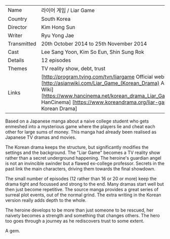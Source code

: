 | | |
|-|-|
Name|&#46972;&#51060;&#50612; &#44172;&#51076; / Liar Game
Country|South Korea
Director|Kim Hong Sun
Writer|Ryu Yong Jae
Transmitted|20th October 2014 to 25th November 2014
Cast|Lee Sang Yoon, Kim So Eun, Shin Sung Rok
Details|12 episodes
Themes|TV reality show, debt, trust
Links|[http://program.tving.com/tvn/liargame Official website] [http://asianwiki.com/Liar_Game_(Korean_Drama) Asian Wiki] [https://www.hancinema.net/korean_drama_Liar_Game.php HanCinema] [https://www.koreandrama.org/liar-game/ Korean Drama]

Based on a Japanese manga about a naive college student who gets enmeshed
into a mysterious game where the players lie and cheat each other for
large sums of money. This manga had already been realised as Japanese TV
dramas and movies.

The Korean drama keeps the structure, but significantly modifies the
settings and the background. The "Liar Game" becomes a TV reality show
rather than a secret underground happening. The heroine's guardian angel
is not an invincible swinder but a flawed ex-college professor. Secrets
in the past link the main characters, driving them towards the final
showdown.

The small number of episodes (12 rather than 16 or 20 or more) keep the drama
tight and focussed and strong to the end. Many dramas start well but then just
become repetitive. The source manga provides a great series of surreal plot events,
out of the normal grind. The extra writing in the Korean version really
adds depth to the whole.

The heroine develops to be more than just someone to be rescued, her naivety
becomes a strength and something that changes others. The hero too goes
through a journey as he rediscovers trust to some extent.

A gem.
